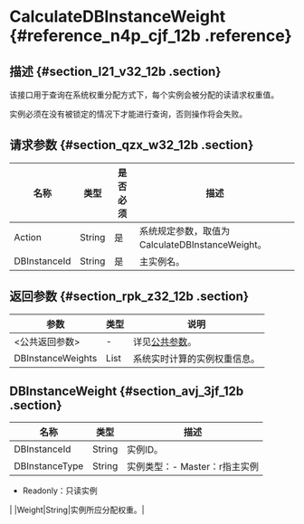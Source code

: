 # CalculateDBInstanceWeight {#reference_n4p_cjf_12b .reference}

## 描述 {#section_l21_v32_12b .section}

该接口用于查询在系统权重分配方式下，每个实例会被分配的读请求权重值。

实例必须在没有被锁定的情况下才能进行查询，否则操作将会失败。

## 请求参数 {#section_qzx_w32_12b .section}

|名称|类型|是否必须|描述|
|--|--|----|--|
|Action|String|是|系统规定参数，取值为CalculateDBInstanceWeight。|
|DBInstanceId|String|是|主实例名。|

## 返回参数 {#section_rpk_z32_12b .section}

|参数|类型|说明|
|--|--|--|
|<公共返回参数\>|-|详见[公共参数](cn.zh-CN/API参考/使用API/公共参数.md#)。|
|DBInstanceWeights|List|系统实时计算的实例权重信息。|

## DBInstanceWeight {#section_avj_3jf_12b .section}

|名称|类型|描述|
|--|--|--|
|DBInstanceId|String|实例ID。|
|DBInstanceType|String|实例类型：-   Master：r指主实例
-   Readonly：只读实例

|
|Weight|String|实例所应分配权重。|

